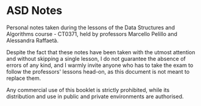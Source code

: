 # ASD Notes
Personal notes taken during the lessons of the Data Structures and Algorithms course - CT0371, held by professors Marcello Pelillo and Alessandra Raffaetà.

Despite the fact that these notes have been taken with the utmost attention and without skipping a single lesson, I do not guarantee the absence of errors of any kind, and I warmly invite anyone who has to take the exam to follow the professors' lessons head-on, as this document is not meant to replace them.

Any commercial use of this booklet is strictly prohibited, while its distribution and use in public and private environments are authorised.
